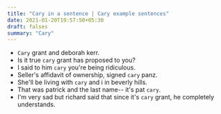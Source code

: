```yaml
---
title: "Cary in a sentence | Cary example sentences"
date: 2021-01-20T19:57:50+05:30
draft: falses
summary: "Cary"
---
```

- `Cary` grant and deborah kerr.
- Is it true `cary` grant has proposed to you?
- I said to him `cary` you're being ridiculous.
- Seller's affidavit of ownership, signed `cary` panz.
- She'll be living with `cary` and i in beverly hills.
- That was patrick and the last name-- it's pat `cary`.
- I'm very sad but richard said that since it's `cary` grant, he completely understands.
                 

